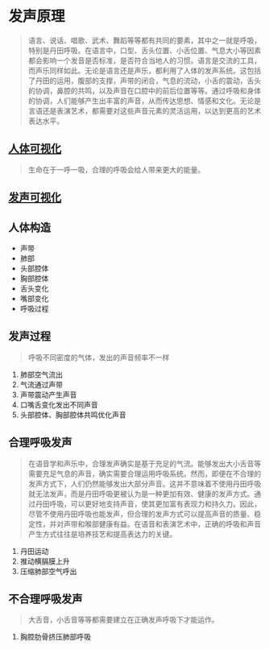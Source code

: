 # 发声原理

> 语言、说话、唱歌、武术、舞蹈等等都有共同的要素，其中之一就是呼吸，特别是丹田呼吸。在语言中，口型、舌头位置、小舌位置、气息大小等因素都会影响一个发音是否标准，是否符合当地人的习惯。语言是交流的工具，而声乐同样如此。无论是语言还是声乐，都利用了人体的发声系统。这包括了丹田的运用，腹部的支撑，声带的闭合，气息的流动，小舌的震动，舌头的协调，鼻腔的共鸣，以及声音在口腔中的前后位置等等。通过呼吸和身体的协调，人们能够产生出丰富的声音，从而传达思想、情感和文化。无论是言语还是表演艺术，都需要对这些声音元素的灵活运用，以达到更高的艺术表达水平。

## [人体可视化](https://human.biodigital.com/)

> 生命在于一呼一吸，合理的呼吸会给人带来更大的能量。

## [发声可视化](https://www.youtube.com/watch?v=q9GrYNcvQag)

## 人体构造
* 声带
* 肺部
* 头部腔体
* 胸部腔体
* 舌头变化
* 嘴部变化
* 呼吸过程

## 发声过程

> 呼吸不同密度的气体，发出的声音频率不一样

1. 肺部空气流出
2. 气流通过声带
3. 声带震动产生声音
4. 口嘴舌变化发出不同声音
5. 头部腔体、胸部腔体共鸣优化声音

## 合理呼吸发声

> 在语音学和声乐中，合理发声确实是基于充足的气流。能够发出大小舌音等需要充足气息的声音，确实需要合理运用呼吸系统。然而，即便在不合理的发声方式下，人们仍然能够发出大部分声音。这并不意味着不使用丹田呼吸就无法发声，而是丹田呼吸更被认为是一种更加有效、健康的发声方式。通过丹田呼吸，可以更好地支持声音，使其更加富有表现力和持久力。因此，尽管不使用丹田呼吸也能发声，但合理的发声方式可以提高声音的质量、稳定性，并对声带和喉部健康有益。在语音和表演艺术中，正确的呼吸和声音产生方式往往是培养技艺和提高表达力的关键。

1. 丹田运动
2. 推动横膈膜上升
3. 压缩肺部空气呼出

## 不合理呼吸发声

> 大舌音，小舌音等等都需要建立在正确发声呼吸下才能运作。

1. 胸腔肋骨挤压肺部呼吸